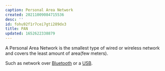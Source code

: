 ```yaml
---
caption: Personal Area Network
created: 20211009084715536
desc: ''
id: fohu92f1r7cei7gti289dx3
title: PAN
updated: 1652622338879
---
```

   
A Personal Area Network is the smallest type of wired or wireless network and covers the least amount of area(few meters).   
   
Such as network over [Bluetooth](../devlog/Bluetooth.md) or a [USB](../devlog/usb.md).